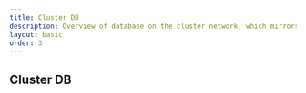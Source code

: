 ```yaml
---
title: Cluster DB 
description: Overview of database on the cluster network, which mirrors the internal DB.
layout: basic
order: 3
---
```


## Cluster DB


